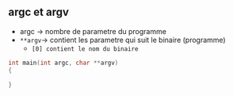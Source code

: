 ## argc et argv
- argc -> nombre de parametre du programme
- `**argv`-> contient les parametre qui suit le binaire (programme)
	- `[0] contient le nom du binaire`
```c
int main(int argc, char **argv)
{
	
}
```